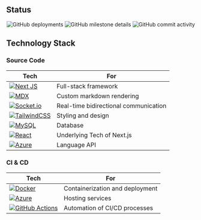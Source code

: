 ## Status

<p align="center">
<img alt="GitHub deployments" src="https://img.shields.io/github/deployments/yiipu/checkdown/production?logo=Microsoft%20Azure&label=Depolyment">
<img alt="GitHub milestone details" src="https://img.shields.io/github/milestones/progress-percent/yiipu/checkdown/2">
<img alt="GitHub commit activity" src="https://img.shields.io/github/commit-activity/w/yiipu/checkdown">
</p>

## Technology Stack

### Source Code

| Tech | For |
|---|---|
| [![Next JS](https://img.shields.io/badge/Next-black?style=for-the-badge&logo=next.js&logoColor=white)](https://nextjs.org/) | Full-stack framework |
| [![MDX](https://mdxjs.com/favicon.ico)](https://mdxjs.com/) | Custom markdown rendering |
| [![Socket.io](https://img.shields.io/badge/Socket.io-black?style=for-the-badge&logo=socket.io&badgeColor=010101)](https://socket.io/) | Real-time bidirectional communication |
| [![TailwindCSS](https://img.shields.io/badge/tailwindcss-%2338B2AC.svg?style=for-the-badge&logo=tailwind-css&logoColor=white)](https://tailwindcss.com/) | Styling and design |
| [![MySQL](https://img.shields.io/badge/mysql-4479A1.svg?style=for-the-badge&logo=mysql&logoColor=white)](https://www.mysql.com/) | Database |
| [![React](https://img.shields.io/badge/react-%2320232a.svg?style=for-the-badge&logo=react&logoColor=%2361DAFB)](https://react.dev/) | Underlying Tech of Next.js |
| [![Azure](https://img.shields.io/badge/azure-%230072C6.svg?style=for-the-badge&logo=microsoftazure&logoColor=white)](https://azure.com) | Language API |

### CI & CD

| Tech  |  For |
| --- | --- |
| [![Docker](https://img.shields.io/badge/docker-%230db7ed.svg?style=for-the-badge&logo=docker&logoColor=white)](https:/docker.com/) | Containerization and deployment |
| [![Azure](https://img.shields.io/badge/azure-%230072C6.svg?style=for-the-badge&logo=microsoftazure&logoColor=white)](https://azure.com) | Hosting services |
| [![GitHub Actions](https://img.shields.io/badge/github%20actions-%232671E5.svg?style=for-the-badge&logo=githubactions&logoColor=white)](https://docs.github.com/actions) | Automation of CI/CD processes |

